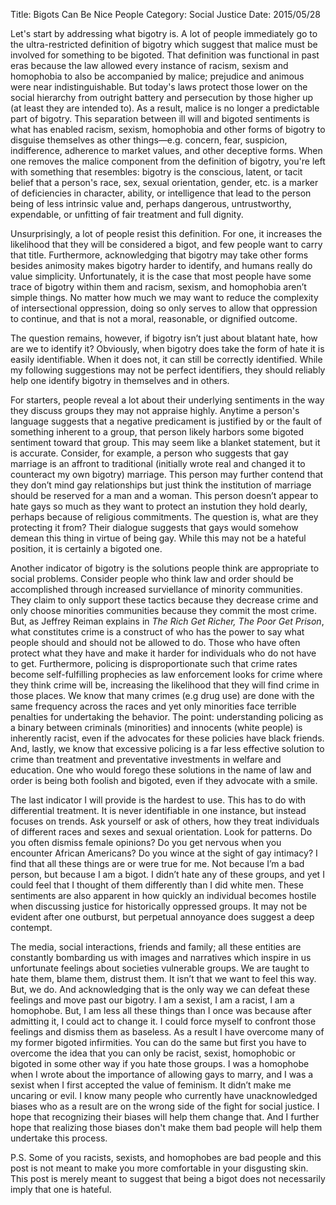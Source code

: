 Title: Bigots Can Be Nice People
Category: Social Justice
Date: 2015/05/28

Let's start by addressing what bigotry is. A lot of people immediately go to the ultra-restricted definition of bigotry which suggest that malice must be involved for something to be bigoted. That definition was functional in past eras because the law allowed every instance of racism, sexism and homophobia to also be accompanied by malice; prejudice and animous were near indistinguishable. But today's laws protect those lower on the social hierarchy from outright battery and persecution by those higher up (at least they are intended to). As a result, malice is no longer a predictable part of bigotry. This separation between ill will and bigoted sentiments is what has enabled racism, sexism, homophobia and other forms of bigotry to disguise themselves as other things—e.g. concern, fear, suspicion, indifference, adherence to market values, and other deceptive forms. When one removes the malice component from the definition of bigotry, you're left with something that resembles: bigotry is the conscious, latent, or tacit belief that a person's race, sex, sexual orientation, gender, etc. is a marker of deficiencies in character, ability, or intelligence that lead to the person being of less intrinsic value and, perhaps dangerous, untrustworthy, expendable, or unfitting of fair treatment and full dignity.

Unsurprisingly, a lot of people resist this definition. For one, it increases the likelihood that they will be considered a bigot, and few people want to carry that title. Furthermore, acknowledging that bigotry may take other forms besides animosity makes bigotry harder to identify, and humans really do value simplicity. Unfortunately, it is the case that most people have some trace of bigotry within them and racism, sexism, and homophobia aren’t simple things. No matter how much we may want to reduce the complexity of intersectional oppression, doing so only serves to allow that oppression to continue, and that is not a moral, reasonable, or dignified outcome.

The question remains, however, if bigotry isn’t just about blatant hate, how are we to identify it? Obviously, when bigotry does take the form of hate it is easily identifiable. When it does not, it can still be correctly identified. While my following suggestions may not be perfect identifiers, they should reliably help one identify bigotry in themselves and in others. 

For starters, people reveal a lot about their underlying sentiments in the way they discuss groups they may not appraise highly. Anytime a person's language suggests that a negative predicament is justified by or the fault of something inherent to a group, that person likely harbors some bigoted sentiment toward that group. This may seem like a blanket statement, but it is accurate. Consider, for example, a person who suggests that gay marriage is an affront to traditional (initially wrote real and changed it to counteract my own bigotry) marriage. This person may further contend that they don’t mind gay relationships but just think the institution of marriage should be reserved for a man and a woman. This person doesn’t appear to hate gays so much as they want to protect an instution they hold dearly, perhaps because of religious commitments. The question is, what are they protecting it from? Their dialogue suggests that gays would somehow demean this thing in virtue of being gay. While this may not be a hateful position, it is certainly a bigoted one.

Another indicator of bigotry is the solutions people think are appropriate to social problems. Consider people who think law and order should be accomplished through increased surviellance of minority communities. They claim to only support these tactics because they decrease crime and only choose minorities communities because they commit the most crime. But, as Jeffrey Reiman explains in *The Rich Get Richer, The Poor Get Prison*, what constitutes crime is a construct of who has the power to say what people should and should not be allowed to do. Those who have often protect what they have and make it harder for individuals who do not have to get. Furthermore, policing is disproportionate such that crime rates become self-fulfilling prophecies as law enforcement looks for crime where they think crime will be, increasing the likelihood that they will find crime in those places. We know that many crimes (e.g drug use) are done with the same frequency across the races and yet only minorities face terrible penalties for undertaking the behavior. The point: understanding policing as a binary between criminals (minorities) and innocents (white people) is inherently racist, even if the advocates for these policies have black friends. And, lastly, we know that excessive policing is a far less effective solution to crime than treatment and preventative investments in welfare and education. One who would forego these solutions in the name of law and order is being both foolish and bigoted, even if they advocate with a smile.

The last indicator I will provide is the hardest to use. This has to do with differential treatment. It is never identifiable in one instance, but instead focuses on trends. Ask yourself or ask of others, how they treat individuals of different races and sexes and sexual orientation. Look for patterns. Do you often dismiss female opinions? Do you get nervous when you encounter African Americans? Do you wince at the sight of gay intimacy?  I find that all these things are or were true for me. Not because I’m a bad person, but because I am a bigot. I didn’t hate any of these groups, and yet I could feel that I thought of them differently than I did white men. These sentiments are also apparent in how quickly an individual becomes hostile when discussing justice for historically oppressed groups. It may not be evident after one outburst, but perpetual annoyance does suggest a deep contempt.

The media, social interactions, friends and family; all these entities are constantly bombarding us with images and narratives which inspire in us unfortunate feelings about societies vulnerable groups. We are taught to hate them, blame them, distrust them. It isn’t that we want to feel this way. But, we do. And acknowledging that is the only way we can defeat these feelings and move past our bigotry. I am a sexist, I am a racist, I am a homophobe. But, I am less all these things than I once was because after admitting it, I could act to change it. I could force myself to confront those feelings and dismiss them as baseless. As a result I have overcome many of my former bigoted infirmities. You can do the same but first you have to overcome the idea that you can only be racist, sexist, homophobic or bigoted in some other way if you hate those groups. I was a homophobe when I wrote about the importance of allowing gays to marry, and I was a sexist when I first accepted the value of feminism. It didn’t make me uncaring or evil. I know many people who currently have unacknowledged biases who as a result are on the wrong side of the fight for social justice. I hope that recognizing their biases will help them change that. And I further hope that realizing those biases don't make them bad people will help them undertake this process.

P.S. Some of you racists, sexists, and homophobes are bad people and this post is not meant to make you more comfortable in your disgusting skin. This post is merely meant to suggest that being a bigot does not necessarily imply that one is hateful.
